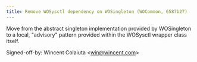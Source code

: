 ```yaml
---
title: Remove WOSysctl dependency on WOSingleton (WOCommon, 6587b27)
---
```


Move from the abstract singleton implementation provided by WOSingleton to a local, "advisory" pattern provided within the WOSysctl wrapper class itself.

Signed-off-by: Wincent Colaiuta &lt;win@wincent.com&gt;
